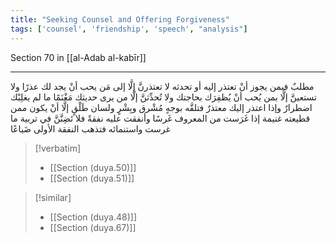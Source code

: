 ```yaml
---
title: "Seeking Counsel and Offering Forgiveness"
tags: ['counsel', 'friendship', 'speech', "analysis"]
---
```


 Section 70 in [[al-Adab al-kabīr]]

---
مطلبٌ فيمن يجوز أنْ تعتذر إليه أو تحدثه لا تعتذرنَّ إلَّا إلى مَن يحب أنْ يجد لك عذرًا ولا تستعينَّ إلَّا بمن يُحب أنْ يُظفِرَك بحاجتك ولا تُحدِّثنَّ إلَّا من يرى حديثك مَغْنَمًا ما لم يغلِبْك اضطرارٌ  وإذا اعتذر إليك معتذرٌ فتلقَّه بوجهٍ مُشْرق وبِشْرٍ ولسان طَلْقٍ إلَّا أنْ يكون ممن قطيعته غنيمة  إذا غَرَست من المعروف غَرسًا وأنفقت عليه نفقةً فلا تَضِنَّنَّ في تربية ما غرست واستنمائه فتذهب النفقة الأولى ضَياعًا

> [!verbatim]
> - [[Section (duya.50)]]
> - [[Section (duya.51)]]

> [!similar]
> - [[Section (duya.48)]]
> - [[Section (duya.67)]]
